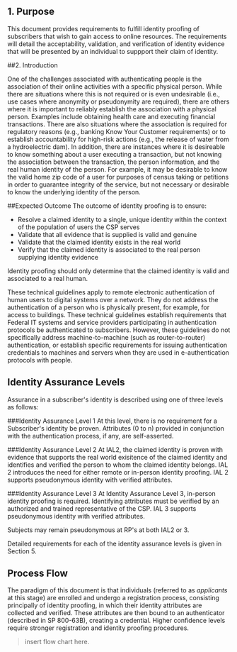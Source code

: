 
## 1. Purpose

This document provides requirements to fulfill identity proofing of subscribers that wish to gain access to online resources.  The requirements will detail the acceptability, validation, and verification of identity evidence that will be presented by an individual to suppport their claim of identity. 

##2. Introduction

One of the challenges associated with authenticating people is the association of their online activities with a specific physical person. While there are situations where this is not required or is even undesirable (i.e., use cases where anonymity or pseudonymity are required), there are others where it is important to reliably establish the association with a physical person. Examples include obtaining health care and executing financial transactions. There are also situations where the association is required for regulatory reasons (e.g., banking Know Your Customer requirements) or to establish accountability for high-risk actions (e.g., the release of water from a hydroelectric dam). In addition, there are instances where it is desireable to know something about a user executing a transaction, but not knowing the association between the transaction, the person information, and the real human identity of the person.  For example, it may be desirable to know the valid home zip code of a user for purposes of census taking or petitions in order to guarantee integrity of the service, but not necessary or desirable to know the underlying identity of the person.

##Expected Outcome
The outcome of identity proofing is to ensure:    

* Resolve a claimed identity to a single, unique identity within the context of the population of users the CSP serves
* Validate that all evidence that is supplied is valid and genuine
* Validate that the claimed identity exists in the real world
* Verify that the claimed identity is associated to the real person supplying identity evidence

Identity proofing should only determine that the claimed identity is valid and associated to a real human.  

These technical guidelines apply to remote electronic authentication of human users to digital systems over a network. They do not address the authentication of a person who is physically present, for example, for access to buildings. These technical guidelines establish requirements that Federal IT systems and service providers participating in authentication protocols be authenticated to subscribers. However, these guidelines do not specifically address machine-to-machine (such as router-to-router) authentication, or establish specific requirements for issuing authentication credentials to machines and servers when they are used in e-authentication protocols with people.



## Identity Assurance Levels
Assurance in a subscriber's identity is described using one of three levels as follows:

###Identity Assurance Level 1
At this level, there is no requirement for a Subscriber's identity be proven.  Attributes (0 to n) provided in conjunction with the authentication process, if any, are self-asserted. ###Identity Assurance Level 2
At IAL2, the claimed identity is proven with evidence that supports the real world exisitence of the claimed identity and identifies and verified the person to whom the claimed identity belongs.  IAL 2 introduces the need for either remote or in-person identity proofing.  IAL 2 supports pseudonymous identity with verified attributes. ###Identity Assurance Level 3
At Identity Assurance Level 3, in-person identity proofing is required. Identifying attributes must be verified by an authorized and trained representative of the CSP. IAL 3 supports pseudonymous identity with verified attributes.

Subjects may remain pseudonymous at RP's at both IAL2 or 3.  

Detailed requirements for each of the identity assurance levels is given in Section 5.

## Process Flow
The paradigm of this document is that individuals (referred to as *applicants* at this stage) are enrolled and undergo a registration process, consisting principally of identity proofing, in which their identity attributes are collected and verified. These attributes are then bound to an authenticator (described in SP 800-63B), creating a credential. Higher confidence levels require stronger registration and identity proofing procedures.

> insert flow chart here.
